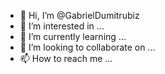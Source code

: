 - 👋 Hi, I’m @GabrielDumitrubiz
- 👀 I’m interested in ...
- 🌱 I’m currently learning ...
- 💞️ I’m looking to collaborate on ...
- 📫 How to reach me ...

<!---
GabrielDumitrubiz/GabrielDumitrubiz is a ✨ special ✨ repository because its `README.md` (this file) appears on your GitHub profile.
You can click the Preview link to take a look at your changes.
--->
